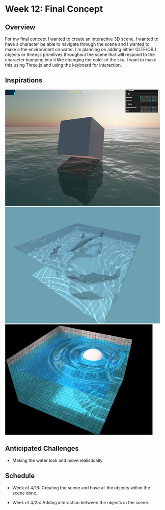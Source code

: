 # Week 12: Final Concept

## Overview

For my final concept I wanted to create an interactive 3D scene. I wanted to have a character be able to navigate through the scene and I wanted to make a the environment on water. I'm planning on adding either GLTF/OBJ objects or three.js primitives throughout the scene that will respond to the character bumping into it like changing the color of the sky. I want to make this using Three.js and using the keyboard for interaction.

## Inspirations

![](./images/inspo2.png)
![](./images/inspo3.jpg)
![](./images/inspo1.jpg)

## Anticipated Challenges

- Making the water look and move realistically

## Schedule

- Week of 4/18: Creating the scene and have all the objects within the scene done.

- Week of 4/25: Adding interaction between the objects in the scene.
